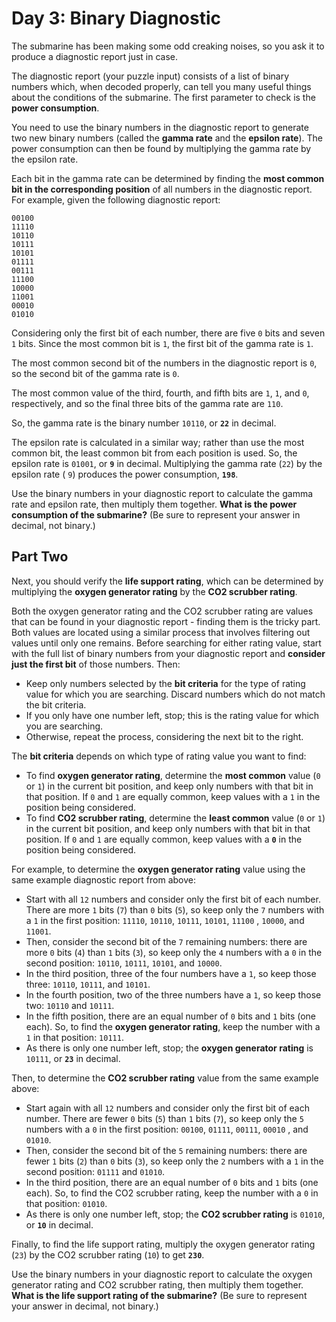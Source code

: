# Day 3: Binary Diagnostic

The submarine has been making some odd creaking noises, so you ask it to produce a diagnostic report just in case.

The diagnostic report (your puzzle input) consists of a list of binary numbers which, when decoded properly, can tell
you many useful things about the conditions of the submarine. The first parameter to check is the **power consumption**.

You need to use the binary numbers in the diagnostic report to generate two new binary numbers (called the **gamma
rate** and the **epsilon rate**). The power consumption can then be found by multiplying the gamma rate by the epsilon
rate.

Each bit in the gamma rate can be determined by finding the **most common bit in the corresponding position** of all
numbers in the diagnostic report. For example, given the following diagnostic report:

```
00100
11110
10110
10111
10101
01111
00111
11100
10000
11001
00010
01010
```

Considering only the first bit of each number, there are five `0` bits and seven `1` bits. Since the most common bit
is `1`, the first bit of the gamma rate is `1`.

The most common second bit of the numbers in the diagnostic report is `0`, so the second bit of the gamma rate is `0`.

The most common value of the third, fourth, and fifth bits are `1`, `1`, and `0`, respectively, and so the final three
bits of the gamma rate are `110`.

So, the gamma rate is the binary number `10110`, or **`22`** in decimal.

The epsilon rate is calculated in a similar way; rather than use the most common bit, the least common bit from each
position is used. So, the epsilon rate is `01001`, or **`9`** in decimal. Multiplying the gamma rate (`22`) by the
epsilon rate (
`9`) produces the power consumption, **`198`**.

Use the binary numbers in your diagnostic report to calculate the gamma rate and epsilon rate, then multiply them
together. **What is the power consumption of the submarine?** (Be sure to represent your answer in decimal, not binary.)

## Part Two

Next, you should verify the **life support rating**, which can be determined by multiplying the **oxygen generator
rating** by the **CO2 scrubber rating**.

Both the oxygen generator rating and the CO2 scrubber rating are values that can be found in your diagnostic report -
finding them is the tricky part. Both values are located using a similar process that involves filtering out values
until only one remains. Before searching for either rating value, start with the full list of binary numbers from your
diagnostic report and **consider just the first bit** of those numbers. Then:

- Keep only numbers selected by the **bit criteria** for the type of rating value for which you are searching. Discard
  numbers which do not match the bit criteria.
- If you only have one number left, stop; this is the rating value for which you are searching.
- Otherwise, repeat the process, considering the next bit to the right.

The **bit criteria** depends on which type of rating value you want to find:

- To find **oxygen generator rating**, determine the **most common** value (`0` or `1`) in the current bit position, and
  keep only numbers with that bit in that position. If `0` and `1` are equally common, keep values with a `1` in the
  position being considered.
- To find **CO2 scrubber rating**, determine the **least common** value (`0` or `1`) in the current bit position, and
  keep only numbers with that bit in that position. If `0` and `1` are equally common, keep values with a **`0`** in the
  position being considered.

For example, to determine the **oxygen generator rating** value using the same example diagnostic report from above:

- Start with all `12` numbers and consider only the first bit of each number. There are more `1` bits (`7`) than `0`
  bits (`5`), so keep only the `7` numbers with a `1` in the first position: `11110`, `10110`, `10111`, `10101`, `11100`
  , `10000`, and `11001`.
- Then, consider the second bit of the `7` remaining numbers: there are more `0` bits (`4`) than `1` bits (`3`), so keep
  only the `4` numbers with a `0` in the second position: `10110`, `10111`, `10101`, and `10000`.
- In the third position, three of the four numbers have a `1`, so keep those three: `10110`, `10111`, and `10101`.
- In the fourth position, two of the three numbers have a `1`, so keep those two: `10110` and `10111`.
- In the fifth position, there are an equal number of `0` bits and `1` bits (one each). So, to find the **oxygen
  generator rating**, keep the number with a `1` in that position: `10111`.
- As there is only one number left, stop; the **oxygen generator rating** is `10111`, or **`23`** in decimal.

Then, to determine the **CO2 scrubber rating** value from the same example above:

- Start again with all `12` numbers and consider only the first bit of each number. There are fewer `0` bits (`5`)
  than `1` bits (`7`), so keep only the `5` numbers with a `0` in the first position: `00100`, `01111`, `00111`, `00010`
  , and `01010`.
- Then, consider the second bit of the `5` remaining numbers: there are fewer `1` bits (`2`) than `0` bits (`3`), so
  keep only the `2` numbers with a `1` in the second position: `01111` and `01010`.
- In the third position, there are an equal number of `0` bits and `1` bits (one each). So, to find the CO2 scrubber
  rating, keep the number with a `0` in that position: `01010`.
- As there is only one number left, stop; the **CO2 scrubber rating** is `01010`, or **`10`** in decimal.

Finally, to find the life support rating, multiply the oxygen generator rating (`23`) by the CO2 scrubber rating (`10`)
to get **`230`**.

Use the binary numbers in your diagnostic report to calculate the oxygen generator rating and CO2 scrubber rating, then
multiply them together. **What is the life support rating of the submarine?** (Be sure to represent your answer in
decimal, not binary.)
